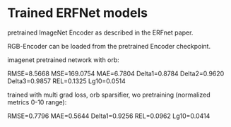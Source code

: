 # Trained ERFNet models

pretrained ImageNet Encoder as described in the ERFnet paper.

RGB-Encoder can be loaded from the pretrained Encoder checkpoint.


imagenet pretrained network with orb:

RMSE=8.5668 MSE=169.0754 MAE=6.7804 Delta1=0.8784 Delta2=0.9620 Delta3=0.9857 REL=0.1325 Lg10=0.0514

trained with multi grad loss, orb sparsifier, wo pretraining (normalized metrics 0-10 range):

RMSE=0.7796 MAE=0.5644 Delta1=0.9256 REL=0.0962 Lg10=0.0414